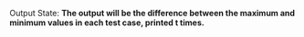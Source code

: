 Output State: **The output will be the difference between the maximum and minimum values in each test case, printed t times.**